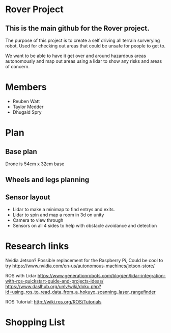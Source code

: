 # Rover Project

## This is the main github for the Rover project.
The purpose of this project is to create a self driving all terrain surverying robot, Used for checking out areas that could be unsafe for people to get to.

We want to be able to have it get over and around hazardous areas autonomously and map out areas using a lidar to show any risks and areas of concern.


# Members
- Reuben Watt
- Taylor Medder
- Dhugald Spry


# Plan
## Base plan
Drone is 54cm x 32cm base

## Wheels and legs planning


## Sensor layout
- Lidar to make a minimap to find entrys and exits.
- Lidar to spin and map a room in 3d on unity
- Camera to view through
- Sensors on all 4 sides to help with obstacle avoidance and detection

# Research links

Nvidia Jetson? Possible replacement for the Raspberry Pi, Could be cool to try
https://www.nvidia.com/en-us/autonomous-machines/jetson-store/

ROS with Lidar
https://www.generationrobots.com/blog/en/lidar-integration-with-ros-quickstart-guide-and-projects-ideas/
https://www.daslhub.org/unlv/wiki/doku.php?id=using_ros_to_read_data_from_a_hokuyo_scanning_laser_rangefinder

ROS Tutorial:
http://wiki.ros.org/ROS/Tutorials

# Shopping List

